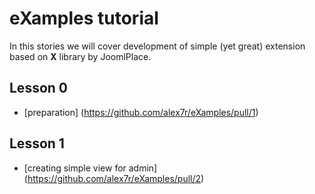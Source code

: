 # eXamples tutorial
In this stories we will cover development of simple (yet great) extension based on **X** library by JoomlPlace.

## Lesson 0
- [preparation] (https://github.com/alex7r/eXamples/pull/1)
## Lesson 1
- [creating simple view for admin] (https://github.com/alex7r/eXamples/pull/2)